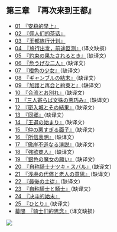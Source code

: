 ## 第三章　『再次来到王都』

- [01　『安稳的早上』](01.html)
- [02　『佣人们的茶话』](02.html)
- [03　『王都旅行计划』](03.html)
- [04　『旅行出发，前途叵测』](04.html)（译文缺损）
- [05　『約束の果たされるとき』](05.html)（缺译文）
- [06　『危うげな二人』](06.html)（缺译文）
- [07　『橙色の少女』](07.html)（缺译文）
- [08　『ギャンブルの結末』](08.html)（缺译文）
- [09　『加護と再会と約束と』](09.html)（缺译文）
- [10　『合流とお別れ』](10.html)（缺译文）
- [11　『三人寄らば文殊の悪巧み』](11.html)（缺译文）
- [12　『密入城とその結果』](12.html)（缺译文）
- [13　『同郷』](13.html)（缺译文）
- [14　『王選の始まり』](14.html)（缺译文）
- [15　『仲の悪すぎる面子』](15.html)（缺译文）
- [16　『所信表明』](16.html)（缺译文）
- [17　『傲岸不遜なる演説』](17.html)（缺译文）
- [18　『強欲商人』](18.html)（缺译文）
- [19　『銀色の魔女の願い』](19.html)（缺译文）
- [20　『自称騎士ナツキ・スバル』](20.html)（缺译文）
- [21　『浅慮の代償と老人の意思』](21.html)（缺译文）
- [22　『最後の主従』](22.html)（缺译文）
- [23　『自称騎士と騎士』](23.html)（缺译文）
- [24　『决斗的始末』](24.html)
- [25　『ひとり』](25.html)（缺译文）
- [幕間　『骑士们的思念』](85.html)（译文缺损）


![](/res/img/article/chapter030.jpg)
